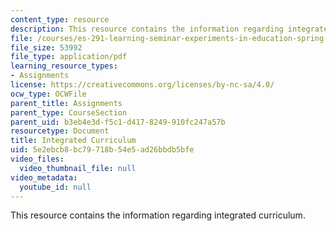 ```yaml
---
content_type: resource
description: This resource contains the information regarding integrated curriculum.
file: /courses/es-291-learning-seminar-experiments-in-education-spring-2003/5e2ebcb8bc79718b54e5ad26bbdb5bfe_MITES_291S03_7b_lake.pdf
file_size: 53992
file_type: application/pdf
learning_resource_types:
- Assignments
license: https://creativecommons.org/licenses/by-nc-sa/4.0/
ocw_type: OCWFile
parent_title: Assignments
parent_type: CourseSection
parent_uid: b3eb4e3d-f5c1-d417-8249-910fc247a57b
resourcetype: Document
title: Integrated Curriculum
uid: 5e2ebcb8-bc79-718b-54e5-ad26bbdb5bfe
video_files:
  video_thumbnail_file: null
video_metadata:
  youtube_id: null
---
```

This resource contains the information regarding integrated curriculum.